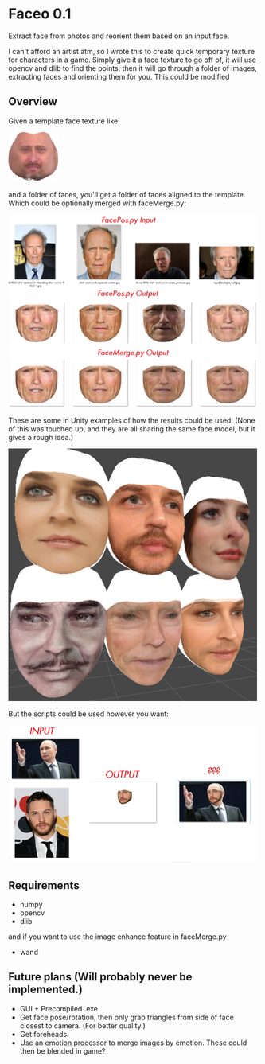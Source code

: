 # Faceo 0.1

Extract face from photos and reorient them based on an input face.

I can't afford an artist atm, so I wrote this to create quick temporary texture for characters in a game. Simply give it a face texture to go off of, it will use opencv and dlib to find the points, then it will go through a folder of images, extracting faces and orienting them for you. This could be modified 

## Overview
Given a template face texture like:

<img src="current_merged.isomap.png" width="100">

and a folder of faces, you'll get a folder of faces aligned to the template.
Which could be optionally merged with faceMerge.py:

<img src="results.png" width="500">

These are some in Unity examples of how the results could be used.
(None of this was touched up, and they are all sharing the same face model, but it gives a rough idea.)

<img src="results2.png" width="500">

But the scripts could be used however you want:

<img src="results3.png" width="500">

## Requirements
* numpy
* opencv
* dlib

and if you want to use the image enhance feature in faceMerge.py
* wand

## Future plans (Will probably never be implemented.)
* GUI + Precompiled .exe
* Get face pose/rotation, then only grab triangles from side of face closest to camera. (For better quality.)
* Get foreheads.
* Use an emotion processor to merge images by emotion. These could then be blended in game?
